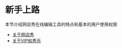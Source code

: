 # 新手上路

本节介绍网店秀在线编辑工具的特点和基本的用户使用权限

* [关于网店秀](/chapter1/guan-yu-wang-dian-xiu.md)
* [关于VIP和秀币](/chapter1/guan-yu-vip-hui-yuan.md)



